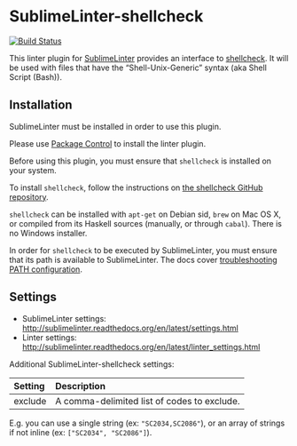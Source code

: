 SublimeLinter-shellcheck
=========================

[![Build Status](https://travis-ci.org/SublimeLinter/SublimeLinter-shellcheck.svg?branch=master)](https://travis-ci.org/SublimeLinter/SublimeLinter-shellcheck)

This linter plugin for [SublimeLinter](https://github.com/SublimeLinter/SublimeLinter) provides an interface to [shellcheck](http://www.shellcheck.net/about.html). It will be used with files that have the “Shell-Unix-Generic” syntax (aka Shell Script (Bash)).

## Installation
SublimeLinter must be installed in order to use this plugin. 

Please use [Package Control](https://packagecontrol.io) to install the linter plugin.

Before using this plugin, you must ensure that `shellcheck` is installed on your system.

To install `shellcheck`, follow the instructions on [the shellcheck GitHub repository](https://github.com/koalaman/shellcheck).

`shellcheck` can be installed with ``apt-get`` on Debian sid, ``brew`` on Mac OS X, or compiled from its Haskell sources (manually, or through `cabal`). 
There is no Windows installer.

In order for `shellcheck` to be executed by SublimeLinter, you must ensure that its path is available to SublimeLinter. The docs cover [troubleshooting PATH configuration](http://sublimelinter.readthedocs.io/en/latest/troubleshooting.html#finding-a-linter-executable).

## Settings
- SublimeLinter settings: http://sublimelinter.readthedocs.org/en/latest/settings.html
- Linter settings: http://sublimelinter.readthedocs.org/en/latest/linter_settings.html

Additional SublimeLinter-shellcheck settings:

|Setting|Description|
|:------|:----------|
|exclude|A comma-delimited list of codes to exclude.|

E.g. you can use a single string (ex: ``"SC2034,SC2086"``), or an array of strings if not inline (ex: ``["SC2034", "SC2086"]``).

